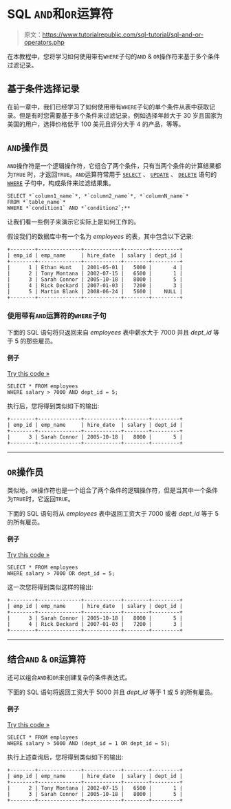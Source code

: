 # SQL `AND`和`OR`运算符

> 原文：<https://www.tutorialrepublic.com/sql-tutorial/sql-and-or-operators.php>

在本教程中，您将学习如何使用带有`WHERE`子句的`AND` & `OR`操作符来基于多个条件过滤记录。

## 基于条件选择记录

在前一章中，我们已经学习了如何使用带有`WHERE`子句的单个条件从表中获取记录。但是有时您需要基于多个条件来过滤记录，例如选择年龄大于 30 岁且国家为美国的用户，选择价格低于 100 美元且评分大于 4 的产品，等等。

## `AND`操作员

`AND`操作符是一个逻辑操作符，它组合了两个条件，只有当两个条件的计算结果都为`TRUE` 时，才返回`TRUE`。`AND`运算符常用于 [`SELECT`](sql-select-statement.php) 、 [`UPDATE`](sql-update-statement.php) 、 [`DELETE`](sql-delete-statement.php) 语句的 [`WHERE`](sql-where-clause.php) 子句中，构成条件来过滤结果集。

```
SELECT *`column1_name`*, *`column2_name`*, *`columnN_name`*
FROM *`table_name`*
WHERE *`condition1` AND *`condition2`;**
```

让我们看一些例子来演示它实际上是如何工作的。

假设我们的数据库中有一个名为 *employees* 的表，其中包含以下记录:

```
+--------+--------------+------------+--------+---------+
| emp_id | emp_name     | hire_date  | salary | dept_id |
+--------+--------------+------------+--------+---------+
|      1 | Ethan Hunt   | 2001-05-01 |   5000 |       4 |
|      2 | Tony Montana | 2002-07-15 |   6500 |       1 |
|      3 | Sarah Connor | 2005-10-18 |   8000 |       5 |
|      4 | Rick Deckard | 2007-01-03 |   7200 |       3 |
|      5 | Martin Blank | 2008-06-24 |   5600 |    NULL |
+--------+--------------+------------+--------+---------+

```

### 使用带有`AND`运算符的`WHERE`子句

下面的 SQL 语句将只返回来自 *employees* 表中薪水大于 7000 并且 *dept_id* 等于 5 的那些雇员。

#### 例子

[Try this code »](../codelab.php?topic=sql&file=and-operator "Try this code using online Editor")

```
SELECT * FROM employees
WHERE salary > 7000 AND dept_id = 5;
```

执行后，您将得到类似如下的输出:

```
+--------+--------------+------------+--------+---------+
| emp_id | emp_name     | hire_date  | salary | dept_id |
+--------+--------------+------------+--------+---------+
|      3 | Sarah Connor | 2005-10-18 |   8000 |       5 |
+--------+--------------+------------+--------+---------+

```

* * *

## `OR`操作员

类似地，`OR`操作符也是一个组合了两个条件的逻辑操作符，但是当其中一个条件为`TRUE`时，它返回`TRUE`。

下面的 SQL 语句将从 *employees* 表中返回工资大于 7000 或者 *dept_id* 等于 5 的所有雇员。

#### 例子

[Try this code »](../codelab.php?topic=sql&file=or-operator "Try this code using online Editor")

```
SELECT * FROM employees
WHERE salary > 7000 OR dept_id = 5;
```

这一次您将得到类似这样的输出:

```
+--------+--------------+------------+--------+---------+
| emp_id | emp_name     | hire_date  | salary | dept_id |
+--------+--------------+------------+--------+---------+
|      3 | Sarah Connor | 2005-10-18 |   8000 |       5 |
|      4 | Rick Deckard | 2007-01-03 |   7200 |       3 |
+--------+--------------+------------+--------+---------+

```

* * *

## 结合`AND` & `OR`运算符

还可以组合`AND`和`OR`来创建复杂的条件表达式。

下面的 SQL 语句将返回工资大于 5000 并且 *dept_id* 等于 1 或 5 的所有雇员。

#### 例子

[Try this code »](../codelab.php?topic=sql&file=combine-and-or-operators "Try this code using online Editor")

```
SELECT * FROM employees
WHERE salary > 5000 AND (dept_id = 1 OR dept_id = 5);
```

执行上述查询后，您将得到类似如下的输出:

```
+--------+--------------+------------+--------+---------+
| emp_id | emp_name     | hire_date  | salary | dept_id |
+--------+--------------+------------+--------+---------+
|      2 | Tony Montana | 2002-07-15 |   6500 |       1 |
|      3 | Sarah Connor | 2005-10-18 |   8000 |       5 |
+--------+--------------+------------+--------+---------+

```